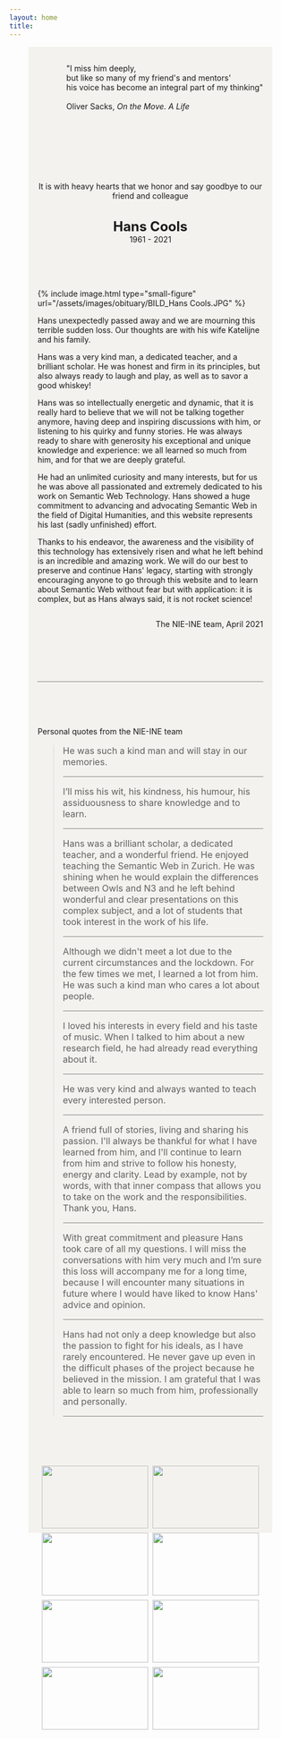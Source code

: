```yaml
---
layout: home
title: 
---
```


<!-- ---
layout: home
title: Machine Interpretable and Interoperable Semantics for Humanities
--- -->

<!-- {% include image.html type="home-figure" url="/assets/images/basic-concepts_page.png" %} -->

<div style="text-align: left; margin-left: auto; margin-right: auto; width: 80%; background-color: #f3f2ee; padding: 1rem;">
  <div style="margin-bottom: 2rem; width: 100%; display: inline-block;">
    <p style="float: right;">
      &quot;I miss him deeply,<br>
      but like so many of my friend&#39;s and mentors&#39;<br>
      his voice has become an integral part of my thinking&quot;<br><br>
      Oliver Sacks, <em>On the Move. A Life</em>
    </p>
  </div>
  <div style="text-align: center; margin: 5rem 0 5rem 0; width: 100%;">
    <p>
      It is with heavy hearts that we honor and say goodbye to our friend and colleague
    </p>
    <p style="margin-top: 2rem;">
      <span style="font-size: 1.5rem;"><b>Hans Cools</b></span><br>
      1961 - 2021
    </p>
  </div>
  <div>
    {% include image.html type="small-figure" url="/assets/images/obituary/BILD_Hans Cools.JPG" %}
  </div>
  <div>
    <p>
      Hans unexpectedly passed away and we are mourning this terrible sudden loss. Our thoughts are with his wife Katelijne and his family.
    </p>
    <p>
      Hans was a very kind man, a dedicated teacher, and a brilliant scholar. He was honest and firm in its principles, but also always ready to laugh and play, as well as to savor a good whiskey!
    </p>
    <p>
      Hans was so intellectually energetic and dynamic, that it is really hard to believe that we will not be talking together anymore, having deep and inspiring discussions with him, or listening to his quirky and funny stories. He was always ready to share with generosity his exceptional and unique knowledge and experience: we all learned so much from him, and for that we are deeply grateful.
    </p>
    <p>
      He had an unlimited curiosity and many interests, but for us he was above all passionated and extremely dedicated to his work on Semantic Web Technology. Hans showed a huge commitment to advancing and advocating Semantic Web in the field of Digital Humanities, and this website represents his last (sadly unfinished) effort.
    </p>
    <p>
      Thanks to his endeavor, the awareness and the visibility of this technology has extensively risen and what he left behind is an incredible and amazing work. We will do our best to preserve and continue Hans&#39; legacy, starting with strongly encouraging anyone to go through this website and to learn about Semantic Web without fear but with application: it is complex, but as Hans always said, it is not rocket science!
    </p>
  </div>
  <div style="width: 100%; display: inline-block;">
    <p style="float: right;">
      The NIE-INE team, April 2021
    </p>
  </div>
  <div style="margin-top: 5rem;">
    <hr style="margin: 1rem 0 5rem 0; border: none; height: 1px; color: #828282; background-color: #828282;">
    <p>Personal quotes from the NIE-INE team</p>
    <blockquote style="text-decoration: italic; font-size: 1rem;">
      <p>
        He was such a kind man and will stay in our memories.
      </p>
      <hr style="margin: 1rem 0 1rem 0; border: none; height: 1px; color: #828282; background-color: #828282;">
      <p>
        I’ll miss his wit, his kindness, his humour, his assiduousness to share knowledge and to learn.
      </p>
      <hr style="margin: 1rem 0 1rem 0; border: none; height: 1px; color: #828282; background-color: #828282;">
      <p>
        Hans was a brilliant scholar, a dedicated teacher, and a wonderful friend. He enjoyed teaching the Semantic Web in Zurich. He was shining when he would explain the differences between Owls and N3 and he left behind wonderful and clear presentations on this complex subject, and a lot of students that took interest in the work of his life.
      </p>
      <hr style="margin: 1rem 0 1rem 0; border: none; height: 1px; color: #828282; background-color: #828282;">
      <p>
        Although we didn&#39;t meet a lot due to the current circumstances and the lockdown. For the few times we met, I learned a lot from him. He was such a kind man who cares a lot about people.
      </p>
      <hr style="margin: 1rem 0 1rem 0; border: none; height: 1px; color: #828282; background-color: #828282;">
      <p>
        I loved his interests in every field and his taste of music. When I talked to him about a new research field, he had already read everything about it.
      </p>
      <hr style="margin: 1rem 0 1rem 0; border: none; height: 1px; color: #828282; background-color: #828282;">
      <p>
        He was very kind and always wanted to teach every interested person.
      </p>
      <hr style="margin: 1rem 0 1rem 0; border: none; height: 1px; color: #828282; background-color: #828282;">
      <p>
        A friend full of stories, living and sharing his passion. I&#39;ll always be thankful for what I have learned from him, and I&#39;ll continue to learn from him and strive to follow his honesty, energy and clarity. Lead by example, not by words, with that inner compass that allows you to take on the work and the responsibilities. Thank you, Hans.
      </p>
      <hr style="margin: 1rem 0 1rem 0; border: none; height: 1px; color: #828282; background-color: #828282;">
      <p>
        With great commitment and pleasure Hans took care of all my questions. I will miss the conversations with him very much and I’m sure this loss will accompany me for a long time, because I will encounter many situations in future where I would have liked to know Hans' advice and opinion.
      </p>
      <hr style="margin: 1rem 0 1rem 0; border: none; height: 1px; color: #828282; background-color: #828282;">
      <p>
        Hans had not only a deep knowledge but also the passion to fight for his ideals, as I have rarely encountered. He never gave up even in the difficult phases of the project because he believed in the mission. I am grateful that I was able to learn so much from him, professionally and personally.
      </p>
      <hr style="margin: 1rem 0 1rem 0; border: none; height: 1px; color: #828282; background-color: #828282;">
    </blockquote>
  </div>
  <div style="margin-top: 5rem; box-sizing: border-box; position: relative; width: 100%;">
    <div class="image-row" style="display: flex; display: -ms-flexbox; flex-wrap: wrap; -ms-flex-wrap: wrap; padding: 0 4px; box-sizing: border-box;">
      <div class="image-column" style="flex: 50%; -ms-flex: 50%; padding: 0 4px; box-sizing: border-box;">
        <img src="{{ site.baseurl }}/assets/images/obituary/2019_0509_11485300.jpg" style="margin-top: 8px; width: 100%; vertical-align: middle;">
        <img src="{{ site.baseurl }}/assets/images/obituary/20180517_131000_2.jpg" style="margin-top: 8px; width: 100%; vertical-align: middle;">
        <img src="{{ site.baseurl }}/assets/images/obituary/P1000872.jpg" style="margin-top: 8px; width: 100%; vertical-align: middle;">
        <img src="{{ site.baseurl }}/assets/images/obituary/P1000882.jpg" style="margin-top: 8px; width: 100%; vertical-align: middle;">
      </div>
      <div class="image-column" style="flex: 50%; -ms-flex: 50%; padding: 0 4px; box-sizing: border-box;">
        <img src="{{ site.baseurl }}/assets/images/obituary/20170911_154349.jpg" style="margin-top: 8px; width: 100%; vertical-align: middle;">
        <img src="{{ site.baseurl }}/assets/images/obituary/20190624_Verabschiedung-Saemi.jpg" style="margin-top: 8px; width: 100%; vertical-align: middle;">
        <img src="{{ site.baseurl }}/assets/images/obituary/2019_0509_14460800.jpg" style="margin-top: 8px; width: 100%; vertical-align: middle;">
        <img src="{{ site.baseurl }}/assets/images/obituary/2019_0509_11445400.jpg" style="margin-top: 8px; width: 100%; vertical-align: middle;">
      </div>
    </div>
  </div>
</div>

